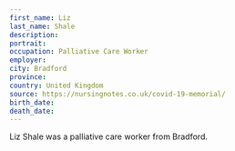 ```yaml
---
first_name: Liz 
last_name: Shale
description: 
portrait: 
occupation: Palliative Care Worker
employer: 
city: Bradford
province: 
country: United Kingdom
source: https://nursingnotes.co.uk/covid-19-memorial/
birth_date: 
death_date: 
---
```


Liz Shale was a palliative care worker from Bradford.